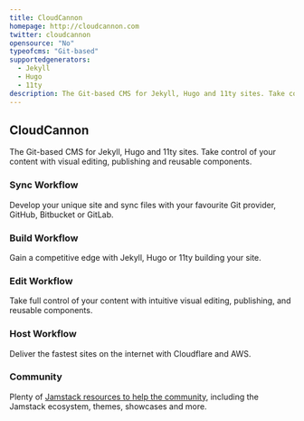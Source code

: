 ```yaml
---
title: CloudCannon
homepage: http://cloudcannon.com
twitter: cloudcannon
opensource: "No"
typeofcms: "Git-based"
supportedgenerators:
  - Jekyll
  - Hugo
  - 11ty
description: The Git-based CMS for Jekyll, Hugo and 11ty sites. Take control of your content with visual editing, publishing and reusable components. 
---
```

## CloudCannon
The Git-based CMS for Jekyll, Hugo and 11ty sites. Take control of your content with visual editing, publishing and reusable components. 

### Sync Workflow
Develop your unique site and sync files with your favourite Git provider, GitHub, Bitbucket or GitLab. 

### Build Workflow
Gain a competitive edge with Jekyll, Hugo or 11ty building your site. 

### Edit Workflow
Take full control of your content with intuitive visual editing, publishing, and reusable components.

### Host Workflow
Deliver the fastest sites on the internet with Cloudflare and AWS. 

### Community
Plenty of [Jamstack resources to help the community](https://cloudcannon.com/community/), including the Jamstack ecosystem, themes, showcases and more. 
